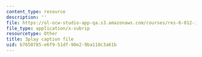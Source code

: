 ```yaml
---
content_type: resource
description: ''
file: https://ol-ocw-studio-app-qa.s3.amazonaws.com/courses/res-6-012-introduction-to-probability-spring-2018/b7650785e6f951df90e29ba110c3a61b_k9f0N3ADvdM.vtt
file_type: application/x-subrip
resourcetype: Other
title: 3play caption file
uid: b7650785-e6f9-51df-90e2-9ba110c3a61b
---
```

